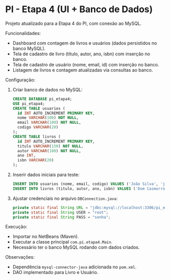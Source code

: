 PI - Etapa 4 (UI + Banco de Dados)
=================================

Projeto atualizado para a Etapa 4 do PI, com conexão ao MySQL.

Funcionalidades:
- Dashboard com contagem de livros e usuários (dados persistidos no banco MySQL).
- Tela de cadastro de livro (titulo, autor, ano, isbn) com inserção no banco.
- Tela de cadastro de usuário (nome, email, id) com inserção no banco.
- Listagem de livros e contagem atualizadas via consultas ao banco.

Configuração:
1. Criar banco de dados no MySQL:
   ```sql
   CREATE DATABASE pi_etapa4;
   USE pi_etapa4;
   CREATE TABLE usuarios (
     id INT AUTO_INCREMENT PRIMARY KEY,
     nome VARCHAR(100) NOT NULL,
     email VARCHAR(100) NOT NULL,
     codigo VARCHAR(20)
   );
   CREATE TABLE livros (
     id INT AUTO_INCREMENT PRIMARY KEY,
     titulo VARCHAR(150) NOT NULL,
     autor VARCHAR(100) NOT NULL,
     ano INT,
     isbn VARCHAR(20)
   );
   ```

2. Inserir dados iniciais para teste:
   ```sql
   INSERT INTO usuarios (nome, email, codigo) VALUES ('João Silva', 'joao@email.com','U001');
   INSERT INTO livros (titulo, autor, ano, isbn) VALUES ('Dom Casmurro','Machado de Assis',1899,'9788520933102');
   ```

3. Ajustar credenciais no arquivo `DBConnection.java`:
   ```java
   private static final String URL = "jdbc:mysql://localhost:3306/pi_etapa4";
   private static final String USER = "root";
   private static final String PASS = "senha";
   ```

Execução:
- Importar no NetBeans (Maven).
- Executar a classe principal `com.pi.etapa4.Main`.
- Necessário ter o banco MySQL rodando com dados criados.

Observações:
- Dependência `mysql-connector-java` adicionada no `pom.xml`.
- DAO implementado para Livro e Usuário.
